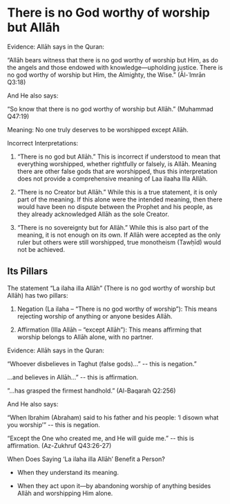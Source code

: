 
# There is no God worthy of worship but Allāh

Evidence: Allāh says in the Quran:

<!-- TODO: ARABIC_AYAH -->

“Allāh bears witness that there is no god worthy of worship but Him, as do the
angels and those endowed with knowledge—upholding justice. There is no god
worthy of worship but Him, the Almighty, the Wise.” (Āl-ʿImrān Q3:18)

And He also says:

<!-- TODO: ARABIC_AYAH -->

“So know that there is no god worthy of worship but Allāh.” (Muhammad Q47:19)

Meaning: No one truly deserves to be worshipped except Allāh.

Incorrect Interpretations:

1. “There is no god but Allāh.” This is incorrect if understood to mean that
everything worshipped, whether rightfully or falsely, is Allāh. Meaning there
are other false gods that are worshipped, thus this interpretation does not
provide a comprehensive meaning of Laa ilaaha Illa Allāh.

2. “There is no Creator but Allāh.” While this is a true statement, it is only
part of the meaning. If this alone were the intended meaning, then there would
have been no dispute between the Prophet and his people, as they already
acknowledged Allāh as the sole Creator.

3. “There is no sovereignty but for Allāh.” While this is also part of the
meaning, it is not enough on its own. If Allāh were accepted as the only ruler
but others were still worshipped, true monotheism (Tawḥīd) would not be
achieved.

## Its Pillars

The statement “La ilaha illa Allāh” (There is no god worthy of worship but Allāh) has two pillars:

1. Negation (La ilaha – “There is no god worthy of worship”): This means rejecting worship of anything or anyone besides Allāh.

2. Affirmation (Illa Allāh – “except Allāh”): This means affirming that worship belongs to Allāh alone, with no partner.

Evidence: Allāh says in the Quran:

“Whoever disbelieves in Taghut (false gods)…” -- this is negation.”

…and believes in Allāh…” -- this is affirmation.

”…has grasped the firmest handhold.” (Al-Baqarah Q2:256)

And He also says:

“When Ibrahim (Abraham) said to his father and his people: ‘I disown what you worship’” -- this is negation.

“Except the One who created me, and He will guide me.” -- this is affirmation. (Az-Zukhruf Q43:26-27)

When Does Saying ‘La ilaha illa Allāh’ Benefit a Person?

- When they understand its meaning.

- When they act upon it—by abandoning worship of anything besides Allāh and worshipping Him alone.

